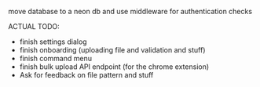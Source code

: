 move database to a neon db and use middleware for authentication checks

ACTUAL TODO:

- finish settings dialog
- finish onboarding (uploading file and validation and stuff)
- finish command menu
- finish bulk upload API endpoint (for the chrome extension)
- Ask for feedback on file pattern and stuff